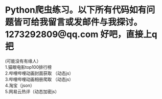 <h1>Python爬虫练习。以下所有代码如有问题皆可给我留言或发邮件与我探讨。1273292809@qq.com 好吧，直接上q把</h1>
(可能没有有缘人）<br>
<p1>1.猫眼电影top100排行榜<br>
    2.哔哩哔哩动画封面获取&nbsp（动态js）<br>
    3.哔哩哔哩动画相册爬取&nbsp（动态js） <br>
    4.淘宝（json）<br>
    5.网易云热评（动态加密js）
</p1>

